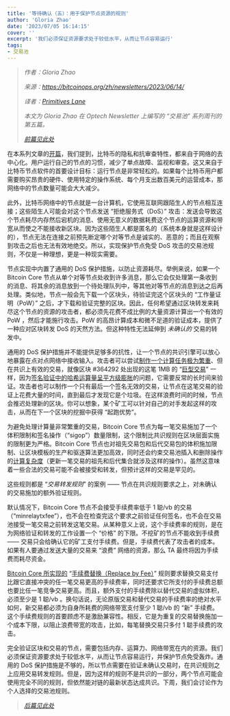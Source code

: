 ```yaml
---
title: '等待确认（五）：用于保护节点资源的规则'
author: 'Gloria Zhao'
date: '2023/07/05 16:14:15'
cover: ''
excerpt: '我们必须保证资源要求处于较低水平，从而让节点容易运行'
tags:
- 交易池
---
```



> *作者：Gloria Zhao*
>
> *来源：<https://bitcoinops.org/zh/newsletters/2023/06/14/>*
>
> *译者：[Primitives Lane](https://github.com/PrimitivesLane)*
>
> *本文为 Gloria Zhao 在 Optech Newsletter 上编写的 “交易池” 系列周刊的第五篇。*
>
> *[前篇见此处](https://www.btcstudy.org/2023/07/04/waiting-for-confirmation-4-feerate-estimation/)*

在本系列文章的[开篇](https://bitcoinops.org/zh/newsletters/2023/05/17/#等待确认-1-我们为什么需要一个交易池)，我们提到，比特币的隐私和抗审查特性，都来自于网络的去中心化。用户运行自己的节点的习惯，减少了单点故障、监视和审查。这又来自于比特币节点软件的首要设计目标：运行节点是非常轻松的。如果每个比特币用户都需要购买昂贵的硬件、使用特定的操作系统、每个月支出数百美元的运营成本，那网络中的节点数量可能会大大减少。

此外，比特币网络中的节点就是一台计算机，它使用互联网跟陌生人的节点相互连接；这些陌生人可能会对这个节点发送 “拒绝服务式（DoS）” 攻击：发送会导致这个节点耗尽内存然后宕机的消息、使用无意义的数据耗费这个节点的运算资源和带宽从而使之不能接收新区块。因为这些陌生人都是匿名的（系统本身就是这样设计的），节点无法在连接之前预先断定哪个对等节点是诚实的、恶意的；而且在观察到攻击之后也无法有效地绝交。所以，实现保护节点免受 DoS 攻击的交易池规则，不仅是一种理想，更是一种现实需要。

节点实现中内置了通用的 DoS 保护措施，以防止资源耗尽。举例来说，如果一个 Bitcoin Core 节点从单个对等节点处收到许多消息，那么它会仅处理第一条收到的消息、将其余的消息放到一个待处理队列中，等其他对等节点的消息到达之后再处理。类似地，节点一般会先下载一个区块头，待验证完这个区块头的 “工作量证明（PoW）” 之后，才下载和验证完整的区块。因此，任何希望通过区块转发来耗尽这个节点的资源的攻击者，都必须先花费不成比例的大量资源计算出一个有效的 PoW ，然后才能施行攻击。PoW 的高昂计算成本和微不足道的验证成本，提供了一种应对区块转发 DoS 的天然方法。但这种特性无法延伸到 *未确认的* 交易的转发中。

通用的 DoS 保护措施并不能提供足够多的抗性，让一个节点的共识引擎可以放心地暴露在点对点网络中接收输入。攻击者可以尝试[制作一个计算任务极为繁重](https://bitcointalk.org/?topic=140078)、但在共识上有效的交易，就像区块 #364292 处出现的这笔 1MB 的 “[巨型交易](https://mempool.space/tx/bb41a757f405890fb0f5856228e23b715702d714d59bf2b1feb70d8b2b4e3e08)” 一样，因为[签名验证中的哈希运算量呈平方级膨胀](https://rusty.ozlabs.org/?p=522)的问题，它需要反常的长时间来验证。攻击者也可以制作一个只有最后一个签名无效的交易，让节点在这笔交易的验证上花费大量的时间，直到最后才发现它是个垃圾。在这样浪费时间的时候，节点会推迟处理新的区块。你可以想象，某个矿工可以针对自己的对手发起这样的攻击，从而在下一个区块的挖掘中获得 “起跑优势”。

为避免处理计算量非常繁重的交易，Bitcoin Core 节点为每一笔交易施加了一个体积限制和签名操作（“sigop”）数量限制，这个限制比共识规则在区块层面实施的限制更为严格。Bitcoin Core 节点也对祖先交易包和后代交易包的体积施加限制、让区块模板的生产和驱逐算法更加高效，同时还会约束交易池插入和删除操作的[计算复杂度](https://bitcoin.stackexchange.com/questions/118160/whats-the-governing-motivation-for-the-descendent-size-limit)（更新一笔交易的祖先和后代集合就涉及这样的操作）。虽然这意味着一些合法的交易可能不会被接受和转发，但预计这样的交易是罕见的。

这些规则都是 “*交易转发规则*” 的案例 —— 节点在共识规则要求之上，对未确认的交易施加的额外验证规则。

默认情况下，Bitcoin Core 节点不会接受手续费率低于 1 聪/vb 的交易（“minrelaytxfee”），也不会在检查完这个要求之前验证任何签名，也不会在交易池接受一笔交易之前转发这笔交易。从某种意义上说，这个手续费率的规则，是在为网络验证和转发的工作设置一个 “价格” 的下限。不挖矿的节点不能收到手续费 —— 交易只会给确认它的矿工支付手续费。但是，手续费代表了攻击者的成本。如果有人要通过发送大量的交易来 “浪费” 网络的资源，那么 TA 最终将因为手续费而耗尽资金。

[Bitcoin Core 所实现的](https://github.com/bitcoin/bitcoin/blob/v25.0/doc/policy/mempool-replacements.md) “[手续费替换（Replace by Fee）](https://bitcoinops.org/en/topics/replace-by-fee/)” 规则要求替换交易支付比跟它直接冲突的任一笔交易更高的手续费率，同时还要求它所支付的手续费总额也要比任一笔竞争交易更高。而且，额外支付的手续费除以替代交易的虚拟体积，必须至少是 1 聪/vb 。换句话说，无论原版交易和替代交易的手续费率的绝对水平如何，新交易都必须为自身所耗费的网络带宽支付至少 1 聪/vb 的 “新” 手续费。这个手续费规则的首要顾虑不是激励兼容性。相反，它是为重复的交易替换施加一个成本下限，以阻止浪费带宽的攻击，比如，每笔替换交易只多付 1 聪手续费的攻击。

完全验证区块和交易的节点，需要包括内存、运算力、网络带宽在内的资源。我们必须保证资源要求处于较低水平，从而让节点容易运行，并保护节点免受轰炸。通用的 DoS 保护措施是不够的，所以节点需要在验证未确认交易时，在共识规则之上应用交易转发规则。但是，因为这样的规则不是共识的一部分，两个节点可能会使用完全不同的规则，但依然能对链的最新状态达成共识。下周，我们会讨论作为个人选择的交易池规则。

> *[后篇见此处](https://www.btcstudy.org/2023/07/09/waiting-for-confirmation-6-policy-consistency/)*